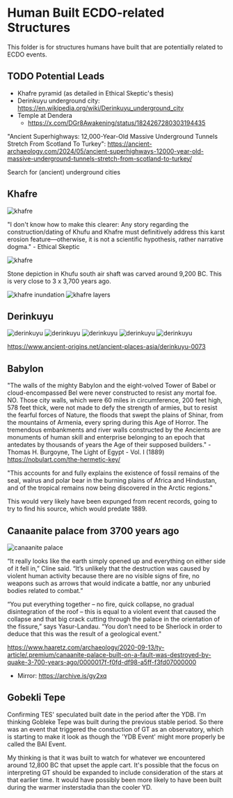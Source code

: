 # Human Built ECDO-related Structures

This folder is for structures humans have built that are potentially related to ECDO events.

## TODO Potential Leads

- Khafre pyramid (as detailed in Ethical Skeptic's thesis)
- Derinkuyu underground city: https://en.wikipedia.org/wiki/Derinkuyu_underground_city
- Temple at Dendera
	- https://x.com/DGr8Awakening/status/1824267280303194435

"Ancient Superhighways: 12,000-Year-Old Massive Underground Tunnels Stretch From Scotland To Turkey": https://ancient-archaeology.com/2024/05/ancient-superhighways-12000-year-old-massive-underground-tunnels-stretch-from-scotland-to-turkey/

Search for (ancient) underground cities

## Khafre

![khafre](img/khafre-pyramid.jpg "khafre")

"I don't know how to make this clearer: Any story regarding the construction/dating of Khufu and Khafre must definitively address this karst erosion feature—otherwise, it is not a scientific hypothesis, rather narrative dogma." - Ethical Skeptic

![khafre](img/khufu-air-shaft.jpg "khafre")

Stone depiction in Khufu south air shaft was carved around 9,200 BC. This is very close to 3 x 3,700 years ago.

![khafre inundation](img/khafre-inundation.jpg "khafre")
![khafre layers](img/khafre-layers.jpg "khafre")

## Derinkuyu

![derinkuyu](img/derinkuyu1.jpg "derinkuyu")
![derinkuyu](img/derinkuyu2.jpg "derinkuyu")
![derinkuyu](img/derinkuyu3.jpg "derinkuyu")
![derinkuyu](img/derinkuyu4.jpg "derinkuyu")
![derinkuyu](img/derinkuyu5.jpg "derinkuyu")

https://www.ancient-origins.net/ancient-places-asia/derinkuyu-0073

## Babylon

"The walls of the mighty Babylon and the eight-volved Tower of Babel or cloud-encompassed Bel were never constructed to resist any mortal foe. NO. Those city walls, which were 60 miles in circumference, 200 feet high, 578 feet thick, were not made to defy the strength of armies, but to resist the fearful forces of Nature, the floods that swept the plains of Shinar, from the mountains of Armenia, every spring during this Age of Horror. The tremendous embankments and river walls constructed by the Ancients are monuments of human skill and enterprise belonging to an epoch that antedates by thousands of years the Age of their supposed builders." - Thomas H. Burgoyne, The Light of Egypt - Vol. I (1889)
https://nobulart.com/the-hermetic-key/

"This accounts for and fully explains the existence of fossil remains of the seal, walrus and polar bear in the burning plains of Africa and Hindustan, and of the tropical remains now being discovered in the Arctic regions."

This would very likely have been expunged from recent records, going to try to find his source, which would predate 1889.

## Canaanite palace from 3700 years ago

![canaanite palace](img/canaanite-palace.jpg "canaanite palace")

“It really looks like the earth simply opened up and everything on either side of it fell in,” Cline said. “It’s unlikely that the destruction was caused by violent human activity because there are no visible signs of fire, no weapons such as arrows that would indicate a battle, nor any unburied bodies related to combat.”

“You put everything together – no fire, quick collapse, no gradual disintegration of the roof – this is equal to a violent event that caused the collapse and that big crack cutting through the palace in the orientation of the fissure,” says Yasur-Landau. “You don’t need to be Sherlock in order to deduce that this was the result of a geological event."

https://www.haaretz.com/archaeology/2020-09-13/ty-article/.premium/canaanite-palace-built-on-a-fault-was-destroyed-by-quake-3-700-years-ago/0000017f-f0fd-df98-a5ff-f3fd07000000
- Mirror: https://archive.is/gy2xq

## Gobekli Tepe

Confirming TES' speculated built date in the period after the YDB. I'm thinking Gobleke Tepe was built during the previous stable period. So there was an event that triggered the constuction of GT as an observatory, which is starting to make it look as though the 'YDB Event' might more properly be called the BAI Event.

My thinking is that it was built to watch for whatever we encountered around 12,800 BC that upset the apple cart. It's possible that the focus on interpreting GT should be expanded to include consideration of the stars at that earlier time. It would have possibly been more likely to have been built during the warmer insterstadia than the cooler YD.